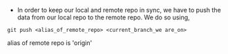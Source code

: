 * In order to keep our local and remote repo in sync, we have to push the data from our local repo to the remote repo. We do so using,

```
git push <alias_of_remote_repo> <current_branch_we are_on>
```
alias of remote repo is 'origin'
